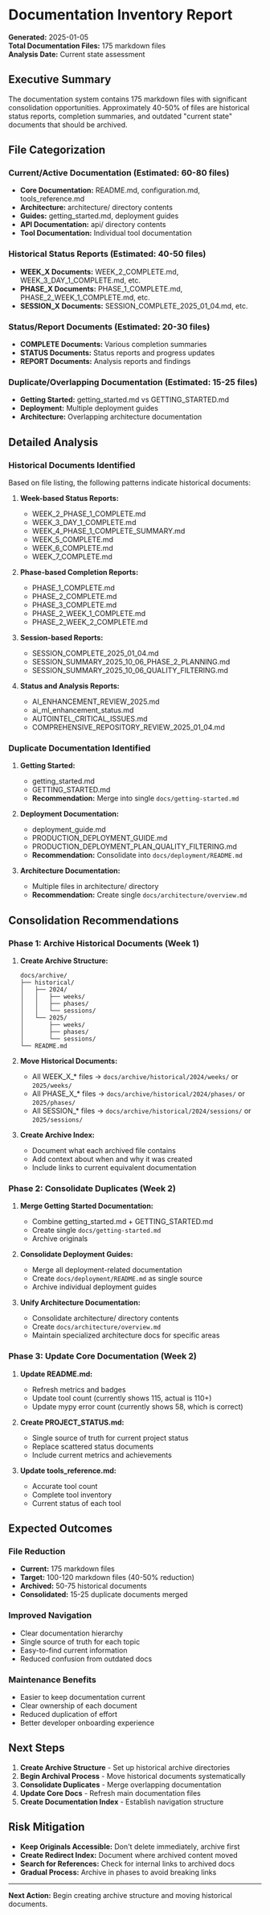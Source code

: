 # Documentation Inventory Report

**Generated:** 2025-01-05  
**Total Documentation Files:** 175 markdown files  
**Analysis Date:** Current state assessment

## Executive Summary

The documentation system contains 175 markdown files with significant consolidation opportunities. Approximately 40-50% of files are historical status reports, completion summaries, and outdated "current state" documents that should be archived.

## File Categorization

### Current/Active Documentation (Estimated: 60-80 files)

- **Core Documentation:** README.md, configuration.md, tools_reference.md
- **Architecture:** architecture/ directory contents
- **Guides:** getting_started.md, deployment guides
- **API Documentation:** api/ directory contents
- **Tool Documentation:** Individual tool documentation

### Historical Status Reports (Estimated: 40-50 files)

- **WEEK_X Documents:** WEEK_2_COMPLETE.md, WEEK_3_DAY_1_COMPLETE.md, etc.
- **PHASE_X Documents:** PHASE_1_COMPLETE.md, PHASE_2_WEEK_1_COMPLETE.md, etc.
- **SESSION_X Documents:** SESSION_COMPLETE_2025_01_04.md, etc.

### Status/Report Documents (Estimated: 20-30 files)

- **COMPLETE Documents:** Various completion summaries
- **STATUS Documents:** Status reports and progress updates
- **REPORT Documents:** Analysis reports and findings

### Duplicate/Overlapping Documentation (Estimated: 15-25 files)

- **Getting Started:** getting_started.md vs GETTING_STARTED.md
- **Deployment:** Multiple deployment guides
- **Architecture:** Overlapping architecture documentation

## Detailed Analysis

### Historical Documents Identified

Based on file listing, the following patterns indicate historical documents:

1. **Week-based Status Reports:**
   - WEEK_2_PHASE_1_COMPLETE.md
   - WEEK_3_DAY_1_COMPLETE.md
   - WEEK_4_PHASE_1_COMPLETE_SUMMARY.md
   - WEEK_5_COMPLETE.md
   - WEEK_6_COMPLETE.md
   - WEEK_7_COMPLETE.md

2. **Phase-based Completion Reports:**
   - PHASE_1_COMPLETE.md
   - PHASE_2_COMPLETE.md
   - PHASE_3_COMPLETE.md
   - PHASE_2_WEEK_1_COMPLETE.md
   - PHASE_2_WEEK_2_COMPLETE.md

3. **Session-based Reports:**
   - SESSION_COMPLETE_2025_01_04.md
   - SESSION_SUMMARY_2025_10_06_PHASE_2_PLANNING.md
   - SESSION_SUMMARY_2025_10_06_QUALITY_FILTERING.md

4. **Status and Analysis Reports:**
   - AI_ENHANCEMENT_REVIEW_2025.md
   - ai_ml_enhancement_status.md
   - AUTOINTEL_CRITICAL_ISSUES.md
   - COMPREHENSIVE_REPOSITORY_REVIEW_2025_01_04.md

### Duplicate Documentation Identified

1. **Getting Started:**
   - getting_started.md
   - GETTING_STARTED.md
   - **Recommendation:** Merge into single `docs/getting-started.md`

2. **Deployment Documentation:**
   - deployment_guide.md
   - PRODUCTION_DEPLOYMENT_GUIDE.md
   - PRODUCTION_DEPLOYMENT_PLAN_QUALITY_FILTERING.md
   - **Recommendation:** Consolidate into `docs/deployment/README.md`

3. **Architecture Documentation:**
   - Multiple files in architecture/ directory
   - **Recommendation:** Create single `docs/architecture/overview.md`

## Consolidation Recommendations

### Phase 1: Archive Historical Documents (Week 1)

1. **Create Archive Structure:**

   ```
   docs/archive/
   ├── historical/
   │   ├── 2024/
   │   │   ├── weeks/
   │   │   ├── phases/
   │   │   └── sessions/
   │   └── 2025/
   │       ├── weeks/
   │       ├── phases/
   │       └── sessions/
   └── README.md
   ```

2. **Move Historical Documents:**
   - All WEEK_X_* files → `docs/archive/historical/2024/weeks/` or `2025/weeks/`
   - All PHASE_X_* files → `docs/archive/historical/2024/phases/` or `2025/phases/`
   - All SESSION_* files → `docs/archive/historical/2024/sessions/` or `2025/sessions/`

3. **Create Archive Index:**
   - Document what each archived file contains
   - Add context about when and why it was created
   - Include links to current equivalent documentation

### Phase 2: Consolidate Duplicates (Week 2)

1. **Merge Getting Started Documentation:**
   - Combine getting_started.md + GETTING_STARTED.md
   - Create single `docs/getting-started.md`
   - Archive originals

2. **Consolidate Deployment Guides:**
   - Merge all deployment-related documentation
   - Create `docs/deployment/README.md` as single source
   - Archive individual deployment guides

3. **Unify Architecture Documentation:**
   - Consolidate architecture/ directory contents
   - Create `docs/architecture/overview.md`
   - Maintain specialized architecture docs for specific areas

### Phase 3: Update Core Documentation (Week 2)

1. **Update README.md:**
   - Refresh metrics and badges
   - Update tool count (currently shows 115, actual is 110+)
   - Update mypy error count (currently shows 58, which is correct)

2. **Create PROJECT_STATUS.md:**
   - Single source of truth for current project status
   - Replace scattered status documents
   - Include current metrics and achievements

3. **Update tools_reference.md:**
   - Accurate tool count
   - Complete tool inventory
   - Current status of each tool

## Expected Outcomes

### File Reduction

- **Current:** 175 markdown files
- **Target:** 100-120 markdown files (40-50% reduction)
- **Archived:** 50-75 historical documents
- **Consolidated:** 15-25 duplicate documents merged

### Improved Navigation

- Clear documentation hierarchy
- Single source of truth for each topic
- Easy-to-find current information
- Reduced confusion from outdated docs

### Maintenance Benefits

- Easier to keep documentation current
- Clear ownership of each document
- Reduced duplication of effort
- Better developer onboarding experience

## Next Steps

1. **Create Archive Structure** - Set up historical archive directories
2. **Begin Archival Process** - Move historical documents systematically
3. **Consolidate Duplicates** - Merge overlapping documentation
4. **Update Core Docs** - Refresh main documentation files
5. **Create Documentation Index** - Establish navigation structure

## Risk Mitigation

- **Keep Originals Accessible:** Don't delete immediately, archive first
- **Create Redirect Index:** Document where archived content moved
- **Search for References:** Check for internal links to archived docs
- **Gradual Process:** Archive in phases to avoid breaking links

---

**Next Action:** Begin creating archive structure and moving historical documents.
